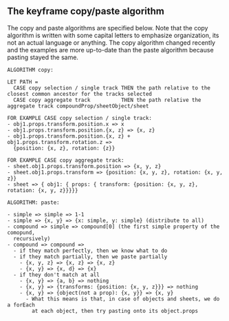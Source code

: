 ## The keyframe copy/paste algorithm

The copy and paste algorithms are specified below. Note that the copy algorithm
is written with some capital letters to emphasize organization, its not an
actual language or anything. The copy algorithm changed recently and the
examples are more up-to-date than the paste algorithm because pasting stayed the
same.

```
ALGORITHM copy:

LET PATH =
  CASE copy selection / single track THEN the path relative to the closest common ancestor for the tracks selected
  CASE copy aggregate track          THEN the path relative the aggregate track compoundProp/sheetObject/sheet

FOR EXAMPLE CASE copy selection / single track:
- obj1.props.transform.position.x => x
- obj1.props.transform.position.{x, z} => {x, z}
- obj1.props.transform.position.{x, z} + obj1.props.transform.rotation.z =>
  {position: {x, z}, rotation: {z}}

FOR EXAMPLE CASE copy aggregate track:
- sheet.obj1.props.transform.position => {x, y, z}
- sheet.obj1.props.transform => {position: {x, y, z}, rotation: {x, y, z}}
- sheet => { obj1: { props: { transform: {position: {x, y, z}, rotation: {x, y, z}}}}}

ALGORITHM: paste:

- simple => simple => 1-1
- simple => {x, y} => {x: simple, y: simple} (distribute to all)
- compound => simple => compound[0] (the first simple property of the comopund,
  recursively)
- compound => compound =>
  - if they match perfectly, then we know what to do
  - if they match partially, then we paste partially
    - {x, y, z} => {x, z} => {x, z}
    - {x, y} => {x, d} => {x}
  - if they don't match at all
    - {x, y} => {a, b} => nothing
    - {x, y} => {transforms: {position: {x, y, z}}} => nothing
    - {x, y} => {object(not a prop): {x, y}} => {x, y}
      - What this means is that, in case of objects and sheets, we do a forEach
        at each object, then try pasting onto its object.props
```
